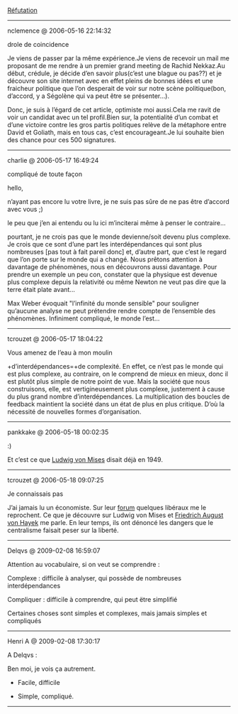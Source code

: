 [Réfutation](../../../2006/5/rfutation.md)

---
nclemence @ 2006-05-16 22:14:32

drole de coincidence

Je viens de passer par la même expérience.Je viens de recevoir un mail me proposant de me rendre à un premier grand meeting de Rachid Nekkaz.Au début, crédule, je décide d’en savoir plus(c’est une blague ou pas??) et je découvre son site internet avec en effet pleins de bonnes idées et une fraicheur politique que l’on desperait de voir sur notre scène politique(bon, d’accord, y a Ségolène qui va peut être se présenter...).

Donc, je suis à l’égard de cet article, optimiste moi aussi.Cela me ravit de voir un candidat avec un tel profil.Bien sur, la potentialité d’un combat et d’une victoire contre les gros partis politiques relève de la métaphore entre David et Goliath, mais en tous cas, c’est encourageant.Je lui souhaite bien des chance pour ces 500 signatures.

---

charlie @ 2006-05-17 16:49:24

compliqué de toute façon

hello,

n’ayant pas encore lu votre livre, je ne suis pas sûre de ne pas être d’accord avec vous ;)

le peu que j’en ai entendu ou lu ici m’inciterai même à penser le contraire...

pourtant, je ne crois pas que le monde devienne/soit devenu plus complexe. Je crois que ce sont d’une part les interdépendances qui sont plus nombreuses [pas tout à fait pareil donc] et, d’autre part, que c’est le regard que l’on porte sur le monde qui a changé. Nous prêtons attention à davantage de phénomènes, nous en découvrons aussi davantage. Pour prendre un exemple un peu con, constater que la physique est devenue plus complexe depuis la relativité ou même Newton ne veut pas dire que la terre était plate avant...

Max Weber évoquait "l’infinité du monde sensible" pour souligner qu’aucune analyse ne peut prétendre rendre compte de l’ensemble des phénomènes. Infiniment compliqué, le monde l’est...

---

tcrouzet @ 2006-05-17 18:04:22

Vous amenez de l’eau à mon moulin

+d’interdépendances=+de complexité. En effet, ce n’est pas le monde qui est plus complexe, au contraire, on le comprend de mieux en mieux, donc il est plutôt plus simple de notre point de vue. Mais la société que nous construisons, elle, est vertigineusement plus complexe, justement à cause du plus grand nombre d’interdépendances. La multiplication des boucles de feedback maintient la société dans un état de plus en plus critique. D’où la nécessité de nouvelles formes d’organisation.

---

pankkake @ 2006-05-18 00:02:35

:)

Et c’est ce que [Ludwig von Mises](http://fr.wikipedia.org/wiki/Ludwig_von_Mises) disait déjà en 1949.

---

tcrouzet @ 2006-05-18 09:07:25

Je connaissais pas

J’ai jamais lu un économiste. Sur leur [forum](http://www.liberaux.org/index.php?showtopic=26318&pid=153331&st=0) quelques libéraux me le reprochent. Ce que je découvre sur Ludwig von Mises et [Friedrich August von Hayek](http://fr.wikipedia.org/wiki/Friedrich_August_von_Hayek) me parle. En leur temps, ils ont dénoncé les dangers que le centralisme faisait peser sur la liberté.

---

Delqvs @ 2009-02-08 16:59:07

Attention au vocabulaire, si on veut se comprendre :

Complexe : difficile à analyser, qui possède de nombreuses interdépendances

Compliquer : difficile à comprendre, qui peut ëtre simplifié

Certaines choses sont simples et complexes, mais jamais simples et compliqués

---

Henri A @ 2009-02-08 17:30:17

A Delqvs :

Ben moi, je vois ça autrement.

- Facile, difficile

- Simple, compliqué.

---

